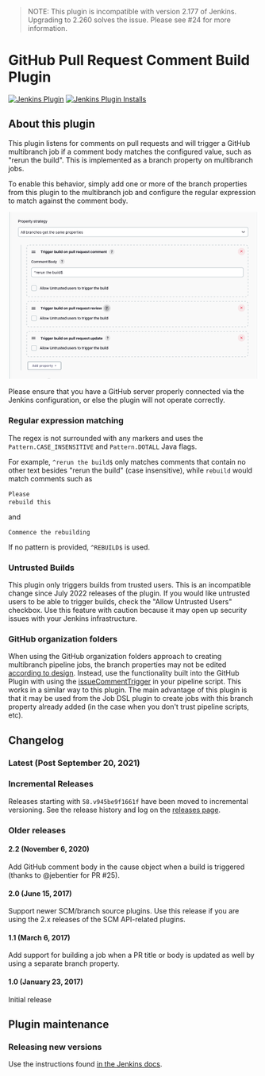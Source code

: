 > NOTE: This plugin is incompatible with version 2.177 of Jenkins.
> Upgrading to 2.260 solves the issue. Please see #24 for more information.

# GitHub Pull Request Comment Build Plugin

[![Jenkins Plugin](https://img.shields.io/jenkins/plugin/v/github-pr-comment-build.svg)](https://plugins.jenkins.io/github-pr-comment-build)
[![Jenkins Plugin Installs](https://img.shields.io/jenkins/plugin/i/github-pr-comment-build.svg?color=blue)](https://plugins.jenkins.io/github-pr-comment-build)

## About this plugin

This plugin listens for comments on pull requests and will trigger a GitHub multibranch
job if a comment body matches the configured value, such as "rerun the build".
This is implemented as a branch property on multibranch jobs.

To enable this behavior, simply add one or more of the branch properties from
this plugin to the multibranch job and configure the regular expression to
match against the comment body.

![GitHub Multibranch Job Configuration](docs/branch-property-strategy.png)

Please ensure that you have a GitHub server properly connected via the Jenkins configuration,
or else the plugin will not operate correctly.

### Regular expression matching

The regex is not surrounded with any markers and uses the
`Pattern.CASE_INSENSITIVE` and `Pattern.DOTALL` Java flags.

For example, `^rerun the build$` only matches comments that contain no other
text besides "rerun the build" (case insensitive), while `rebuild` would match
comments such as

```
Please
rebuild this
```

and

```
Commence the rebuilding
```

If no pattern is provided, `^REBUILD$` is used.

### Untrusted Builds
This plugin only triggers builds from trusted users.
This is an incompatible change since July 2022 releases of the plugin.
If you would like untrusted users to be able to trigger builds,
check the "Allow Untrusted Users" checkbox. Use this feature with caution because
it may open up security issues with your Jenkins infrastructure.

### GitHub organization folders

When using the GitHub organization folders approach to creating multibranch
pipeline jobs, the branch properties may not be edited [according to
design](https://issues.jenkins-ci.org/browse/JENKINS-33900?focusedCommentId=326187&page=com.atlassian.jira.plugin.system.issuetabpanels%3Acomment-tabpanel#comment-326187).
Instead, use the functionality built into the GitHub Plugin with using the
[issueCommentTrigger](https://github.com/jenkinsci/pipeline-github-plugin#issuecommenttrigger)
in your pipeline script. This works in a similar way to this plugin. The main
advantage of this plugin is that it may be used from the Job DSL plugin to
create jobs with this branch property already added (in the case when you don't
trust pipeline scripts, etc).

## Changelog

### Latest (Post September 20, 2021)

### Incremental Releases

Releases starting with `58.v945be9f1661f` have been moved to incremental
versioning. See the release history and log on the
[releases page](https://github.com/jenkinsci/github-pr-comment-build-plugin/releases).

### Older releases

#### 2.2 (November 6, 2020)

Add GitHub comment body in the cause object when a build is triggered
(thanks to @jebentier for PR #25).

#### 2.0 (June 15, 2017)

Support newer SCM/branch source plugins. Use this release if you are
using the 2.x releases of the SCM API-related plugins.

#### 1.1 (March 6, 2017)

Add support for building a job when a PR title or body is updated as
well by using a separate branch property.

#### 1.0 (January 23, 2017)

Initial release


## Plugin maintenance

### Releasing new versions

Use the instructions found [in the Jenkins docs](https://www.jenkins.io/doc/developer/publishing/releasing/).
